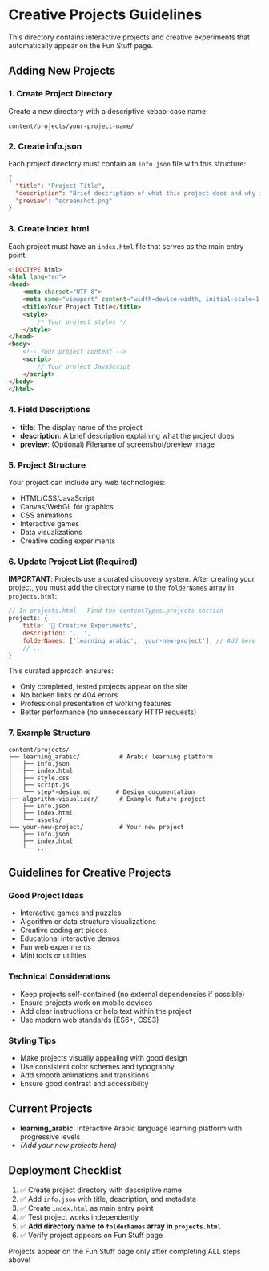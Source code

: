 # Creative Projects Guidelines

This directory contains interactive projects and creative experiments that automatically appear on the Fun Stuff page.

## Adding New Projects

### 1. Create Project Directory
Create a new directory with a descriptive kebab-case name:
```
content/projects/your-project-name/
```

### 2. Create info.json
Each project directory must contain an `info.json` file with this structure:

```json
{
  "title": "Project Title",
  "description": "Brief description of what this project does and why it's interesting",
  "preview": "screenshot.png"
}
```

### 3. Create index.html
Each project must have an `index.html` file that serves as the main entry point:

```html
<!DOCTYPE html>
<html lang="en">
<head>
    <meta charset="UTF-8">
    <meta name="viewport" content="width=device-width, initial-scale=1.0">
    <title>Your Project Title</title>
    <style>
        /* Your project styles */
    </style>
</head>
<body>
    <!-- Your project content -->
    <script>
        // Your project JavaScript
    </script>
</body>
</html>
```

### 4. Field Descriptions

- **title**: The display name of the project
- **description**: A brief description explaining what the project does
- **preview**: (Optional) Filename of screenshot/preview image

### 5. Project Structure

Your project can include any web technologies:
- HTML/CSS/JavaScript
- Canvas/WebGL for graphics
- CSS animations
- Interactive games
- Data visualizations
- Creative coding experiments

### 6. Update Project List (Required)

**IMPORTANT**: Projects use a curated discovery system. After creating your project, you must add the directory name to the `folderNames` array in `projects.html`:

```javascript
// In projects.html - Find the contentTypes.projects section
projects: {
    title: '🎨 Creative Experiments',
    description: '...',
    folderNames: ['learning_arabic', 'your-new-project'], // Add here
    // ...
}
```

This curated approach ensures:
- Only completed, tested projects appear on the site
- No broken links or 404 errors
- Professional presentation of working features
- Better performance (no unnecessary HTTP requests)

### 7. Example Structure

```
content/projects/
├── learning_arabic/           # Arabic learning platform
│   ├── info.json
│   ├── index.html
│   ├── style.css
│   ├── script.js
│   └── step*-design.md       # Design documentation
├── algorithm-visualizer/      # Example future project
│   ├── info.json
│   ├── index.html
│   └── assets/
└── your-new-project/          # Your new project
    ├── info.json
    ├── index.html
    └── ...
```

## Guidelines for Creative Projects

### Good Project Ideas
- Interactive games and puzzles
- Algorithm or data structure visualizations  
- Creative coding art pieces
- Educational interactive demos
- Fun web experiments
- Mini tools or utilities

### Technical Considerations
- Keep projects self-contained (no external dependencies if possible)
- Ensure projects work on mobile devices
- Add clear instructions or help text within the project
- Use modern web standards (ES6+, CSS3)

### Styling Tips
- Make projects visually appealing with good design
- Use consistent color schemes and typography
- Add smooth animations and transitions
- Ensure good contrast and accessibility

## Current Projects

- **learning_arabic**: Interactive Arabic language learning platform with progressive levels
- *(Add your new projects here)*

## Deployment Checklist

1. ✅ Create project directory with descriptive name
2. ✅ Add `info.json` with title, description, and metadata  
3. ✅ Create `index.html` as main entry point
4. ✅ Test project works independently 
5. ✅ **Add directory name to `folderNames` array in `projects.html`**
6. ✅ Verify project appears on Fun Stuff page

Projects appear on the Fun Stuff page only after completing ALL steps above!
